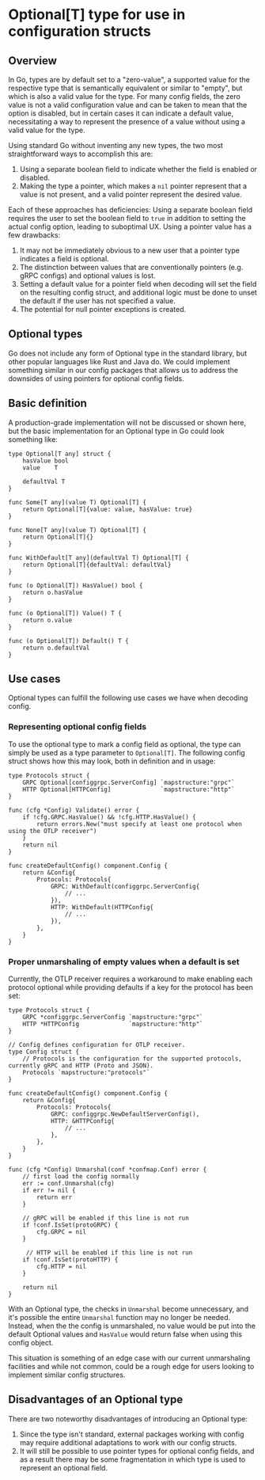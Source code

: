 # Optional[T] type for use in configuration structs

## Overview

In Go, types are by default set to a "zero-value", a supported value for the
respective type that is semantically equivalent or similar to "empty", but which
is also a valid value for the type. For many config fields, the zero value is
not a valid configuration value and can be taken to mean that the option is
disabled, but in certain cases it can indicate a default value, necessitating a
way to represent the presence of a value without using a valid value for the
type.

Using standard Go without inventing any new types, the two most straightforward
ways to accomplish this are:

1. Using a separate boolean field to indicate whether the field is enabled or
   disabled.
2. Making the type a pointer, which makes a `nil` pointer represent that a
   value is not present, and a valid pointer represent the desired value.

Each of these approaches has deficiencies: Using a separate boolean field
requires the user to set the boolean field to `true` in addition to setting the
actual config option, leading to suboptimal UX. Using a pointer value has a few
drawbacks:

1. It may not be immediately obvious to a new user that a pointer type indicates
   a field is optional.
2. The distinction between values that are conventionally pointers (e.g. gRPC
   configs) and optional values is lost.
3. Setting a default value for a pointer field when decoding will set the field
   on the resulting config struct, and additional logic must be done to unset
   the default if the user has not specified a value.
4. The potential for null pointer exceptions is created.

## Optional types

Go does not include any form of Optional type in the standard library, but other
popular languages like Rust and Java do. We could implement something similar in
our config packages that allows us to address the downsides of using pointers
for optional config fields.

## Basic definition

A production-grade implementation will not be discussed or shown here, but the
basic implementation for an Optional type in Go could look something like:

```golang
type Optional[T any] struct {
	hasValue bool
	value    T

	defaultVal T
}

func Some[T any](value T) Optional[T] {
	return Optional[T]{value: value, hasValue: true}
}

func None[T any](value T) Optional[T] {
	return Optional[T]{}
}

func WithDefault[T any](defaultVal T) Optional[T] {
	return Optional[T]{defaultVal: defaultVal}
}

func (o Optional[T]) HasValue() bool {
	return o.hasValue
}

func (o Optional[T]) Value() T {
    return o.value
}

func (o Optional[T]) Default() T {
    return o.defaultVal
}
```

## Use cases

Optional types can fulfill the following use cases we have when decoding config.

### Representing optional config fields

To use the optional type to mark a config field as optional, the type can simply
be used as a type parameter to `Optional[T]`. The following config struct shows
how this may look, both in definition and in usage:

```golang
type Protocols struct {
	GRPC Optional[configgrpc.ServerConfig] `mapstructure:"grpc"`
	HTTP Optional[HTTPConfig]              `mapstructure:"http"`
}

func (cfg *Config) Validate() error {
	if !cfg.GRPC.HasValue() && !cfg.HTTP.HasValue() {
		return errors.New("must specify at least one protocol when using the OTLP receiver")
	}
	return nil
}

func createDefaultConfig() component.Config {
	return &Config{
		Protocols: Protocols{
			GRPC: WithDefault(configgrpc.ServerConfig{
                // ...
            }),
			HTTP: WithDefault(HTTPConfig{
                // ...
            }),
		},
	}
}
```

### Proper unmarshaling of empty values when a default is set

Currently, the OTLP receiver requires a workaround to make enabling each
protocol optional while providing defaults if a key for the protocol has been
set:

```golang
type Protocols struct {
	GRPC *configgrpc.ServerConfig `mapstructure:"grpc"`
	HTTP *HTTPConfig              `mapstructure:"http"`
}

// Config defines configuration for OTLP receiver.
type Config struct {
	// Protocols is the configuration for the supported protocols, currently gRPC and HTTP (Proto and JSON).
	Protocols `mapstructure:"protocols"`
}

func createDefaultConfig() component.Config {
	return &Config{
		Protocols: Protocols{
			GRPC: configgrpc.NewDefaultServerConfig(),
			HTTP: &HTTPConfig{
                // ...
			},
		},
	}
}

func (cfg *Config) Unmarshal(conf *confmap.Conf) error {
	// first load the config normally
	err := conf.Unmarshal(cfg)
	if err != nil {
		return err
	}

    // gRPC will be enabled if this line is not run
	if !conf.IsSet(protoGRPC) {
        cfg.GRPC = nil
	}

     // HTTP will be enabled if this line is not run
	if !conf.IsSet(protoHTTP) {
		cfg.HTTP = nil
	}

	return nil
}
```

With an Optional type, the checks in `Unmarshal` become unnecessary, and it's
possible the entire `Unmarshal` function may no longer be needed. Instead, when
the the config is unmarshaled, no value would be put into the default Optional
values and `HasValue` would return false when using this config object.

This situation is something of an edge case with our current unmarshaling
facilities and while not common, could be a rough edge for users looking to
implement similar config structures.

## Disadvantages of an Optional type

There are two noteworthy disadvantages of introducing an Optional type:

1. Since the type isn't standard, external packages working with config may
   require additional adaptations to work with our config structs.
2. It will still be possible to use pointer types for optional config fields,
   and as a result there may be some fragmentation in which type is used to
   represent an optional field.
